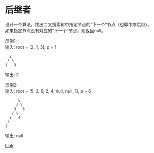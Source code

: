 <h1>后继者</h1>

设计一个算法，找出二叉搜索树中指定节点的“下一个”节点（也即中序后继）。</br>
如果指定节点没有对应的“下一个”节点，则返回null。</br>

示例1:</br>
输入: root = [2, 1, 3], p = 1</br>

      2
     / \
    1   3
输出: 2</br>

示例2:</br>
输入: root = [5, 3, 6, 2, 4, null, null, 1], p = 6</br>

          5
         / \
        3   6
       / \
      2   4
     /   
    1
输出: null</br>

[Link](https://leetcode.cn/problems/successor-lcci/)